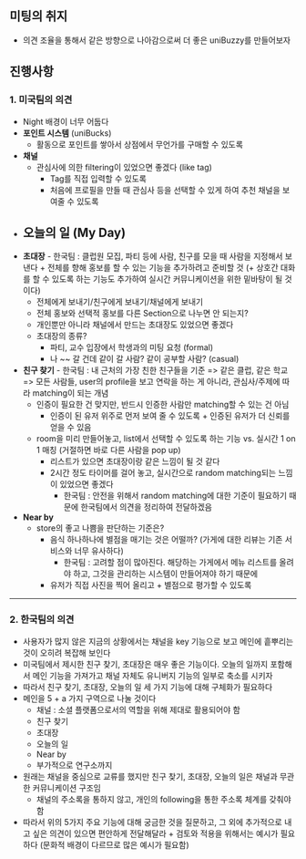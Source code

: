 ## 미팅의 취지

- 의견 조율을 통해서 같은 방향으로 나아감으로써 더 좋은 uniBuzzy를 만들어보자

## 진행사항

### 1. 미국팀의 의견
- Night 배경이 너무 어둡다
- **포인트 시스템** (uniBucks)
	- 활동으로 포인트를 쌓아서 상점에서 무언가를 구매할 수 있도록
- **채널**
	- 관심사에 의한 filtering이 있었으면 좋겠다 (like tag)
		- Tag를 직접 입력할 수 있도록
		- 처음에 프로필을 만들 때 관심사 등을 선택할 수 있게 하여 추천 채널을 보여줄 수 있도록
- **오늘의 일** (My Day)
	- 
- **초대장** - 한국팀 :  클럽원 모집, 파티 등에 사람, 친구를 모을 때 사람을 지정해서 보낸다 + 전체를 향해 홍보를 할 수 있는 기능을 추가하려고 준비할 것 (+ 상호간 대화를 할 수 있도록 하는 기능도 추가하여 실시간 커뮤니케이션을 위한 밑바탕이 될 것이다)
	- 전체에게 보내기/친구에게 보내기/채널에게 보내기
	- 전체 홍보와 선택적 홍보를 다른 Section으로 나누면 안 되는지?
	- 개인뿐만 아니라 채널에서 만드는 초대장도 있었으면 좋겠다
	- 초대장의 종류?
		- 파티, 교수 입장에서 학생과의 미팅 요청 (formal)
		- 나 ~~ 갈 건데 같이 갈 사람? 같이 공부할 사람? (casual)
- **친구 찾기** - 한국팀 : 내 근처의 가장 친한 친구들을 기준 => 같은 클럽, 같은 학교 => 모든 사람들, user의 profile을 보고 연락을 하는 게 아니라, 관심사/주제에 따라 matching이 되는 개념
	- 인증이 필요한 건 맞지만, 반드시 인증한 사람만 matching할 수 있는 건 아님
		- 인증이 된 유저 위주로 먼저 보여 줄 수 있도록 + 인증된 유저가 더 신뢰를 얻을 수 있음
	- room을 미리 만들어놓고, list에서 선택할 수 있도록 하는 기능 vs. 실시간 1 on 1 매칭 (거절하면 바로 다른 사람을 pop up)
		- 리스트가 있으면 초대장이랑 같은 느낌이 될 것 같다
		- 2시간 정도 타이머를 걸어 놓고, 실시간으로 random matching되는 느낌이 있었으면 좋겠다
			- 한국팀 : 안전을 위해서 random matching에 대한 기준이 필요하기 때문에 한국팀에서 의견을 정리하여 전달하겠음
- **Near by**
	- store의 좋고 나쁨을 판단하는 기준은?
		- 음식 하나하나에 별점을 매기는 것은 어떨까? (가게에 대한 리뷰는 기존 서비스와 너무 유사하다)
			- 한국팀 : 고려할 점이 많아진다. 해당하는 가게에서 메뉴 리스트를 올려야 하고, 그것을 관리하는 시스템이 만들어져야 하기 때문에
		- 유저가 직접 사진을 찍어 올리고 + 별점으로 평가할 수 있도록

---

### 2. 한국팀의 의견
- 사용자가 많지 않은 지금의 상황에서는 채널을 key 기능으로 보고 메인에 흩뿌리는 것이 오히려 복잡해 보인다
- 미국팀에서 제시한 친구 찾기, 초대장은 매우 좋은 기능이다. 오늘의 일까지 포함해서 메인 기능을 가져가고 채널 자체도 유니버지 기능의 일부로 축소를 시키자
- 따라서 친구 찾기, 초대장, 오늘의 일 세 가지 기능에 대해 구체화가 필요하다
- 메인을 5 + a 가지 구역으로 나눌 것이다
	- 채널 : 소셜 플랫폼으로서의 역할을 위해 제대로 활용되어야 함
	- 친구 찾기
	- 초대장
	- 오늘의 일
	- Near by
	- 부가적으로 연구소까지
- 원래는 채널을 중심으로 교류를 했지만 친구 찾기, 초대장, 오늘의 일은 채널과 무관한 커뮤니케이션 구조임
	- 채널의 주소록을 통하지 않고, 개인의 following을 통한 주소록 체계를 갖춰야 함
- 따라서 위의 5가지 주요 기능에 대해 궁금한 것을 질문하고, 그 외에 추가적으로 내고 싶은 의견이 있으면 편안하게 전달해달라 + 검토와 적용을 위해서는 예시가 필요하다 (문화적 배경이 다르므로 많은 예시가 필요함)